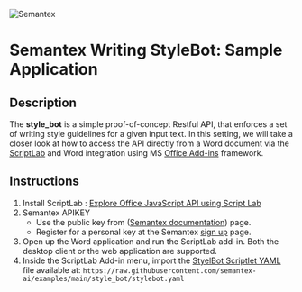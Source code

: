 ![Semantex](https://semantex.ai/wp-content/uploads/2022/06/cropped-Semantex-Logo-Final@1x.png)

# Semantex Writing StyleBot: Sample Application

## Description
The **style_bot** is a simple proof-of-concept Restful API, that enforces a set of writing style guidelines for a given input text.  In this setting, we will take a closer look at how to access the API directly from a Word document via the [ScriptLab](https://learn.microsoft.com/en-us/office/dev/add-ins/overview/explore-with-script-lab) and Word integration using MS [Office Add-ins](https://learn.microsoft.com/en-us/office/dev/add-ins/) framework.

## Instructions
1. Install ScriptLab : [Explore Office JavaScript API using Script Lab](https://learn.microsoft.com/en-us/office/dev/add-ins/overview/explore-with-script-lab)
2. Semantex APIKEY
    * Use the public key from ([Semantex documentation](https://semantex.ai/apis/)) page.
    * Register for a personal key at the Semantex [sign up](https://semantex.ai/trial-sign-up/) page.
3. Open up the Word application and run the ScriptLab add-in. 
Both the desktop client or the web application are supported.
4. Inside the ScriptLab Add-in menu, import the [StyelBot Scriptlet YAML](https://raw.githubusercontent.com/semantex-ai/examples/main/style_bot/stylebot.yaml) file available at: ```https://raw.githubusercontent.com/semantex-ai/examples/main/style_bot/stylebot.yaml```
